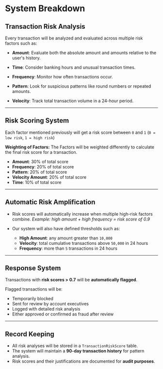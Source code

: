 # System Breakdown

## Transaction Risk Analysis

Every transaction will be analyzed and evaluated across multiple risk factors such as:

- **Amount**:
  Evaluate both the absolute amount and amounts relative to the user's history.

- **Time**:
  Consider banking hours and unusual transaction times.

- **Frequency**:
  Monitor how often transactions occur.

- **Pattern**:
  Look for suspicious patterns like round numbers or repeated amounts.

- **Velocity**:
  Track total transaction volume in a 24-hour period.

---

## Risk Scoring System

Each factor mentioned previously will get a risk score between `0` and `1`
(`0 = low risk`, `1 = high risk`)

**Weighting of Factors:**
The Factors will be weighted differently to calculate the final risk score for a transaction.

- **Amount**: 30% of total score
- **Frequency**: 20% of total score
- **Pattern**: 20% of total score
- **Velocity Amount**: 20% of total score
- **Time**: 10% of total score

---

## Automatic Risk Amplification

- Risk scores will automatically increase when multiple high-risk factors combine.
  _Example: high amount + high frequency = risk score of 0.9_

- Our system will also have defined thresholds such as:

  - **High Amount**: any amount greater than `10,000`
  - **Velocity**: total cumulative transactions above `50,000` in 24 hours
  - **Frequency**: more than `5` transactions in 24 hours

---

## Response System

Transactions with **risk scores > 0.7** will be **automatically flagged**.

Flagged transactions will be:

- Temporarily blocked
- Sent for review by account executives
- Logged with detailed risk analysis
- Either approved or confirmed as fraud after review

---

## Record Keeping

- All risk analyses will be stored in a `TransactionRiskScore` table.
- The system will maintain a **90-day transaction history** for pattern analysis.
- Risk scores and their justifications are documented for **audit purposes**.